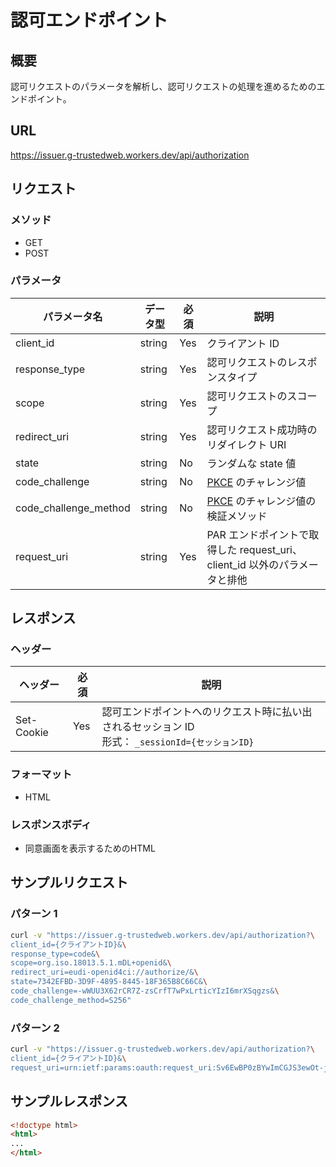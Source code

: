 # 認可エンドポイント

## 概要

認可リクエストのパラメータを解析し、認可リクエストの処理を進めるためのエンドポイント。

## URL

https://issuer.g-trustedweb.workers.dev/api/authorization

## リクエスト

### メソッド

- GET
- POST

### パラメータ

| パラメータ名          | データ型 | 必須 | 説明                                                                             |
| --------------------- | -------- | ---- | -------------------------------------------------------------------------------- |
| client_id             | string   | Yes  | クライアント ID                                                                  |
| response_type         | string   | Yes  | 認可リクエストのレスポンスタイプ                                                 |
| scope                 | string   | Yes  | 認可リクエストのスコープ                                                         |
| redirect_uri          | string   | Yes  | 認可リクエスト成功時のリダイレクト URI                                           |
| state                 | string   | No   | ランダムな state 値                                                              |
| code_challenge        | string   | No   | [PKCE](https://www.rfc-editor.org/rfc/rfc7636.html) のチャレンジ値               |
| code_challenge_method | string   | No   | [PKCE](https://www.rfc-editor.org/rfc/rfc7636.html) のチャレンジ値の検証メソッド |
| request_uri           | string   | Yes  | PAR エンドポイントで取得した request_uri、client_id 以外のパラメータと排他       |

## レスポンス

### ヘッダー

| ヘッダー   | 必須 | 説明                                                                                                |
| ---------- | ---- | --------------------------------------------------------------------------------------------------- |
| Set-Cookie | Yes  | 認可エンドポイントへのリクエスト時に払い出されるセッション ID<br>形式： `_sessionId={セッションID}` |

### フォーマット

- HTML

### レスポンスボディ

- 同意画面を表示するためのHTML

## サンプルリクエスト

### パターン 1

```sh
curl -v "https://issuer.g-trustedweb.workers.dev/api/authorization?\
client_id={クライアントID}&\
response_type=code&\
scope=org.iso.18013.5.1.mDL+openid&\
redirect_uri=eudi-openid4ci://authorize/&\
state=7342EFBD-3D9F-4895-8445-18F365B8C66C&\
code_challenge=-wWUU3X62rCR7Z-zsCrfT7wPxLrticYIzI6mrXSqgzs&\
code_challenge_method=S256"
```

### パターン 2

```sh
curl -v "https://issuer.g-trustedweb.workers.dev/api/authorization?\
client_id={クライアントID}&\
request_uri=urn:ietf:params:oauth:request_uri:Sv6EwBP0zBYwImCGJS3ewOt-jM43xk2C3SFLINSEctQ"
```

## サンプルレスポンス

```html
<!doctype html>
<html>
...
</html>
```
